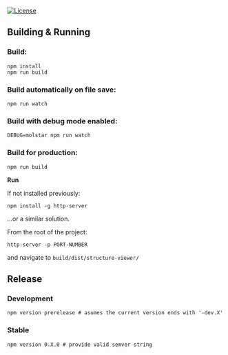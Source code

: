 [![License](http://img.shields.io/badge/license-MIT-blue.svg?style=flat)](./LICENSE)

## Building & Running

### Build:
    npm install
    npm run build

### Build automatically on file save:
    npm run watch

### Build with debug mode enabled:
    DEBUG=molstar npm run watch

### Build for production:
    npm run build

**Run**

If not installed previously:

    npm install -g http-server

...or a similar solution.

From the root of the project:

    http-server -p PORT-NUMBER

and navigate to `build/dist/structure-viewer/`


## Release

### Development
    npm version prerelease # asumes the current version ends with '-dev.X'

### Stable
    npm version 0.X.0 # provide valid semver string
